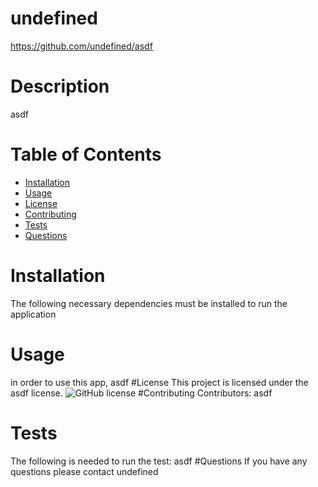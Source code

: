 # undefined
https://github.com/undefined/asdf
# Description
asdf
# Table of Contents
* [Installation](#installation)
* [Usage](#usage)
* [License](#license)
* [Contributing](#contributing)
* [Tests](#tests)
* [Questions](#questions)
# Installation
The following necessary dependencies must be installed to run the application
# Usage
in order to use this app, asdf
#License
This project is licensed under the asdf license.
![GitHub license](https://img.shields.io/badge/license-MIT-blue.svg)
#Contributing
Contributors: asdf
# Tests
The following is needed to run the test: asdf
#Questions
If you have any questions please contact undefined


